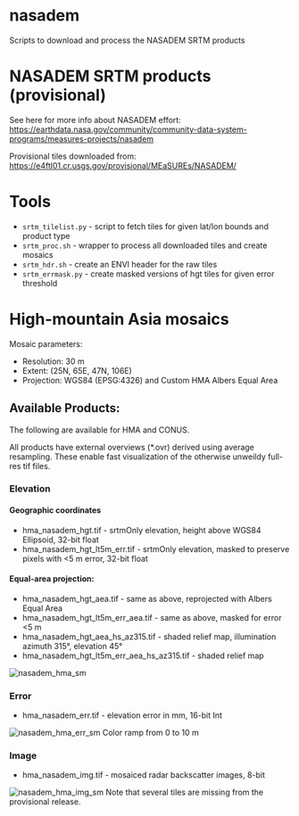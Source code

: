 # nasadem
Scripts to download and process the NASADEM SRTM products

# NASADEM SRTM products (provisional)

See here for more info about NASADEM effort: https://earthdata.nasa.gov/community/community-data-system-programs/measures-projects/nasadem

Provisional tiles downloaded from: https://e4ftl01.cr.usgs.gov/provisional/MEaSUREs/NASADEM/

# Tools

- `srtm_tilelist.py` - script to fetch tiles for given lat/lon bounds and product type
- `srtm_proc.sh` - wrapper to process all downloaded tiles and create mosaics
- `srtm_hdr.sh` - create an ENVI header for the raw tiles
- `srtm_errmask.py` - create masked versions of hgt tiles for given error threshold

# High-mountain Asia mosaics

Mosaic parameters:
- Resolution: 30 m
- Extent: (25N, 65E, 47N, 106E)
- Projection: WGS84 (EPSG:4326) and Custom HMA Albers Equal Area

## Available Products:

The following are available for HMA and CONUS.  

All products have external overviews (*.ovr) derived using average resampling.  These enable fast visualization of the otherwise unweildy full-res tif files.

### Elevation

#### Geographic coordinates
- hma_nasadem_hgt.tif - srtmOnly elevation, height above WGS84 Ellipsoid, 32-bit float
- hma_nasadem_hgt_lt5m_err.tif - srtmOnly elevation, masked to preserve pixels with <5 m error, 32-bit float

#### Equal-area projection:
- hma_nasadem_hgt_aea.tif - same as above, reprojected with Albers Equal Area
- hma_nasadem_hgt_lt5m_err_aea.tif - same as above, masked for error <5 m
- hma_nasadem_hgt_aea_hs_az315.tif - shaded relief map, illumination azimuth 315°, elevation 45°
- hma_nasadem_hgt_lt5m_err_aea_hs_az315.tif - shaded relief map

![nasadem_hma_sm](https://user-images.githubusercontent.com/1103530/33039139-dcd13178-cdeb-11e7-9624-6faccd7af3ac.jpg)

### Error
- hma_nasadem_err.tif - elevation error in mm, 16-bit Int

![nasadem_hma_err_sm](https://user-images.githubusercontent.com/1103530/33039134-dca8ec90-cdeb-11e7-9e22-8485e869fb9a.jpg)
Color ramp from 0 to 10 m

### Image
- hma_nasadem_img.tif - mosaiced radar backscatter images, 8-bit

![nasadem_hma_img_sm](https://user-images.githubusercontent.com/1103530/33039136-dcbce3b2-cdeb-11e7-9191-af22b690db98.jpg)
Note that several tiles are missing from the provisional release.
